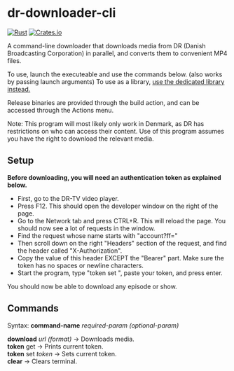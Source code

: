 # dr-downloader-cli

[![Rust](https://github.com/F0903/dr-downloader/actions/workflows/rust.yml/badge.svg?branch=master)](https://github.com/F0903/dr-downloader/actions/workflows/rust.yml)
[![Crates.io](https://shields.io/crates/v/dr-downloader.svg)](https://crates.io/crates/dr-downloader)

A command-line downloader that downloads media from DR (Danish Broadcasting Corporation) in parallel, and converts them to convenient MP4 files.

To use, launch the executeable and use the commands below. (also works by passing launch arguments)
To use as a library, [use the dedicated library instead.](https://github.com/F0903/dr-downloader)

Release binaries are provided through the build action, and can be accessed through the Actions menu.

Note:
This program will most likely only work in Denmark, as DR has restrictions on who can access their content.
Use of this program assumes you have the right to download the relevant media.

## Setup

**Before downloading, you will need an authentication token as explained below.**

- First, go to the DR-TV video player.
- Press F12. This should open the developer window on the right of the page.
- Go to the Network tab and press CTRL+R. This will reload the page. You should now see a lot of requests in the window.
- Find the request whose name starts with "account?ff="
- Then scroll down on the right "Headers" section of the request, and find the header called "X-Authorization".
- Copy the value of this header EXCEPT the "Bearer" part. Make sure the token has no spaces or newline characters.
- Start the program, type "token set ", paste your token, and press enter.

You should now be able to download any episode or show.

## Commands

Syntax: **command-name** _required-param_ _(optional-param)_

**download** _url_ _(format)_ -> Downloads media.  
**token** get -> Prints current token.  
**token** set _token_ -> Sets current token.  
**clear** -> Clears terminal.
